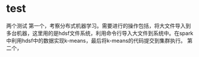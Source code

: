 # test
两个测试
第一个，考察分布式机器学习。需要进行的操作包括，将大文件导入到多台机器，这里用的是hdsf文件系统，利用命令行导入大文件到系统中。在spark中利用hdsf中的数据实现k-means，最后将k-means的代码提交到集群执行。
第二个，

